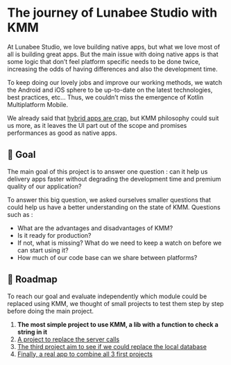 # The journey of Lunabee Studio with KMM

At Lunabee Studio, we love building native apps, but what we love most of all is building great apps. But the main issue with doing native apps is that some logic that don’t feel platform specific needs to be done twice, increasing the odds of having differences and also the development time.

To keep doing our lovely jobs and improve our working methods, we watch the Android and iOS sphere to be up-to-date on the latest technologies, best practices, etc… Thus, we couldn’t miss the emergence of Kotlin Multiplatform Mobile.

We already said that [hybrid apps are crap](https://medium.com/lunabee-studio/why-hybrid-apps-are-crap-6f827a42f549), but KMM philosophy could suit us more, as it leaves the UI part out of the scope and promises performances as good as native apps.

## 🥅 Goal

The main goal of this project is to answer one question : can it help us delivery apps faster without degrading the development time and premium quality of our application?

To answer this big question, we asked ourselves smaller questions that could help us have a better understanding on the state of KMM. Questions such as :

-   What are the advantages and disadvantages of KMM?
-   Is it ready for production?
-   If not, what is missing? What do we need to keep a watch on before we can start using it?
-   How much of our code base can we share between platforms?

## 🧭 Roadmap

To reach our goal and evaluate independently which module could be replaced using KMM, we thought of small projects to test them step by step before doing the main project.

1.  **The most simple project to use KMM, a lib with a function to check a string in it**
2.  [A project to replace the server calls](https://github.com/LunabeeStudio/KMP-Experimentation/tree/network/kmm)
3.  [The third project aim to see if we could replace the local database](https://github.com/LunabeeStudio/KMP-Experimentation/tree/local/kmm)
4.  [Finally, a real app to combine all 3 first projects](https://github.com/LunabeeStudio/KMP-Experimentation/tree/complete_app/kmm)